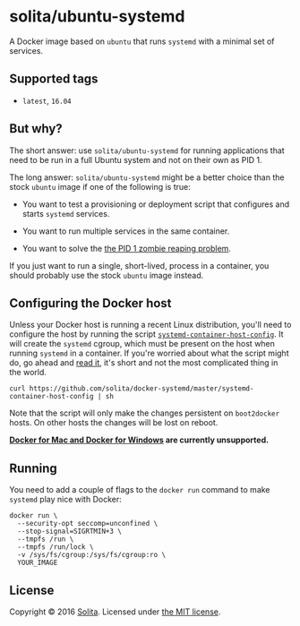 # solita/ubuntu-systemd

A Docker image based on `ubuntu` that runs `systemd` with a minimal set of services.

## Supported tags

* `latest`, `16.04`

## But why?

The short answer: use `solita/ubuntu-systemd` for running applications that need to be run in a full Ubuntu system and not on their own as PID 1.

The long answer: `solita/ubuntu-systemd` might be a better choice than the stock `ubuntu` image if one of the following is true:

- You want to test a provisioning or deployment script that configures and starts `systemd` services.

- You want to run multiple services in the same container.

- You want to solve the [the PID 1 zombie reaping problem](https://blog.phusion.nl/2015/01/20/docker-and-the-pid-1-zombie-reaping-problem/).

If you just want to run a single, short-lived, process in a container, you should probably use the stock `ubuntu` image instead.

## Configuring the Docker host

Unless your Docker host is running a recent Linux distribution, you'll need to configure the host by running the script [`systemd-container-host-config`](https://github.com/solita/docker-systemd/master/systemd-container-host-config). It will create the `systemd` cgroup, which must be present on the host when running `systemd` in a container. If you're worried about what the script might do, go ahead and [read it](https://github.com/solita/docker-systemd/master/systemd-container-host-config), it's short and not the most complicated thing in the world.

    curl https://github.com/solita/docker-systemd/master/systemd-container-host-config | sh

Note that the script will only make the changes persistent on `boot2docker` hosts. On other hosts the changes will be lost on reboot.

**[Docker for Mac and Docker for Windows](https://blog.docker.com/2016/03/docker-for-mac-windows-beta/) are currently unsupported.**

## Running

You need to add a couple of flags to the `docker run` command to make `systemd` play nice with Docker:

    docker run \
      --security-opt seccomp=unconfined \
      --stop-signal=SIGRTMIN+3 \
      --tmpfs /run \
      --tmpfs /run/lock \
      -v /sys/fs/cgroup:/sys/fs/cgroup:ro \
      YOUR_IMAGE

## License

Copyright © 2016 [Solita](http://www.solita.fi). Licensed under [the MIT license](https://github.com/solita/docker-systemd/blob/master/LICENSE).
